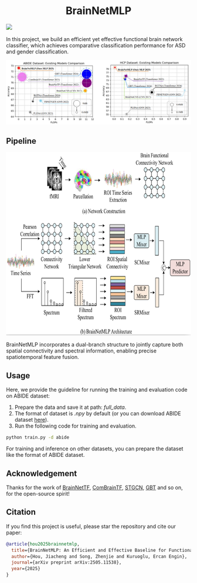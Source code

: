 <h1 align="center">BrainNetMLP</h1>
<a href="https://arxiv.org/pdf/2505.11538"><img src="https://img.shields.io/badge/Paper-arXiv-b31b1b.svg"></a>

In this project, we build an efficient yet effective functional brain network classifier, 
which achieves comparative classification performance for ASD and gender classification.

![teaser](./fig/compare.png)

## Pipeline

<img src="./fig/pipeline.jpg" width="800" height="500" float: center>

BrainNetMLP incorporates a dual-branch structure to jointly capture both spatial connectivity and spectral information, 
enabling precise spatiotemporal feature fusion.  


## Usage
Here, we provide the guideline for running the training and evaluation code on ABIDE dataset:

1. Prepare the data and save it at path: *full_data*.
2. The format of dataset is *.npy* by default (or you can download ABIDE dataset [here](https://drive.google.com/file/d/14UGsikYH_SQ-d_GvY2Um2oEHw3WNxDY3/view?usp=sharing)).
3. Run the following code for training and evaluation.
```bash
python train.py -d abide
```
For training and inference on other datasets, you can prepare the dataset like the format of ABIDE dataset.

## Acknowledgement
Thanks for the work of [BrainNetTF](https://github.com/Wayfear/BrainNetworkTransformer/), [ComBrainTF](https://github.com/ubc-tea/Com-BrainTF), [STGCN](https://github.com/sgadgil6/cnslab_fmri), [GBT](https://github.com/CUHK-AIM-Group/GBT) and so on, for the open-source spirit!

## Citation

If you find this project is useful, please star the repository and cite our paper:

```bibtex
@article{hou2025brainnetmlp,
  title={BrainNetMLP: An Efficient and Effective Baseline for Functional Brain Network Classification},
  author={Hou, Jiacheng and Song, Zhenjie and Kuruoglu, Ercan Engin},
  journal={arXiv preprint arXiv:2505.11538},
  year={2025}
}
